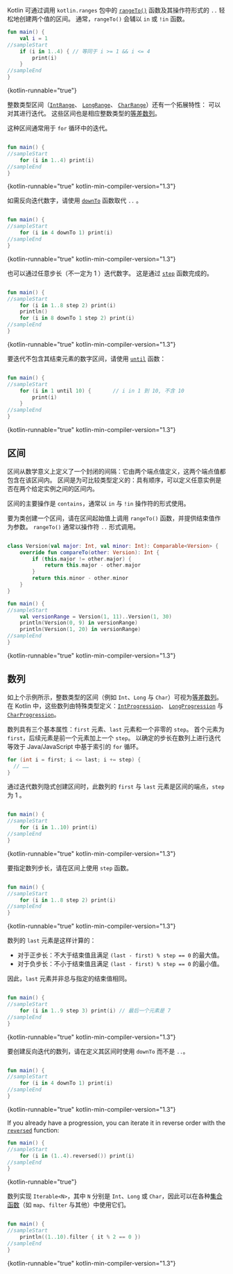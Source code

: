 [//]: # (title: 区间与数列)

Kotlin 可通过调用 `kotlin.ranges` 包中的 [`rangeTo()`](https://kotlinlang.org/api/latest/jvm/stdlib/kotlin.ranges/range-to.html)
函数及其操作符形式的 `..` 轻松地创建两个值的区间。 通常，`rangeTo()` 会辅以 `in` 或
`!in` 函数。

```kotlin
fun main() {
    val i = 1 
//sampleStart
    if (i in 1..4) { // 等同于 i >= 1 && i <= 4
        print(i)
    }
//sampleEnd
}
```
{kotlin-runnable="true"}

整数类型区间（[`IntRange`](https://kotlinlang.org/api/latest/jvm/stdlib/kotlin.ranges/-int-range/index.html)、
[`LongRange`](https://kotlinlang.org/api/latest/jvm/stdlib/kotlin.ranges/-long-range/index.html)、
[`CharRange`](https://kotlinlang.org/api/latest/jvm/stdlib/kotlin.ranges/-char-range/index.html)）还有一个拓展特性：
可以对其进行迭代。 这些区间也是相应整数类型的[等差数列](https://zh.wikipedia.org/wiki/%E7%AD%89%E5%B7%AE%E6%95%B0%E5%88%97)<!--
-->。

这种区间通常用于 `for` 循环中的迭代。

```kotlin

fun main() {
//sampleStart
    for (i in 1..4) print(i)
//sampleEnd
}
```
{kotlin-runnable="true" kotlin-min-compiler-version="1.3"}

如需反向迭代数字，请使用 [`downTo`](https://kotlinlang.org/api/latest/jvm/stdlib/kotlin.ranges/down-to.html)
函数取代 `..` 。

```kotlin

fun main() {
//sampleStart
    for (i in 4 downTo 1) print(i)
//sampleEnd
}
```
{kotlin-runnable="true" kotlin-min-compiler-version="1.3"}

也可以通过任意步长（不一定为 1 ）迭代数字。 这是通过
[`step`](https://kotlinlang.org/api/latest/jvm/stdlib/kotlin.ranges/step.html) 函数完成的。

```kotlin

fun main() {
//sampleStart
    for (i in 1..8 step 2) print(i)
    println()
    for (i in 8 downTo 1 step 2) print(i)
//sampleEnd
}
```
{kotlin-runnable="true" kotlin-min-compiler-version="1.3"}

要迭代不包含其结束元素的数字区间，请使用
[`until`](https://kotlinlang.org/api/latest/jvm/stdlib/kotlin.ranges/until.html) 函数：

```kotlin

fun main() {
//sampleStart
    for (i in 1 until 10) {       // i in 1 到 10, 不含 10
        print(i)
    }
//sampleEnd
}
```
{kotlin-runnable="true" kotlin-min-compiler-version="1.3"}

## 区间

区间从数学意义上定义了一个封闭的间隔：它由两个端点值定义，这两个端点值都包含<!--
-->在该区间内。 区间是为可比较类型定义的：具有顺序，可以定义任意<!--
-->实例是否在两个给定实例之间的区间内。

区间的主要操作是 `contains`，通常以 `in` 与 `!in` 操作符的形式使用。
 
要为类创建一个区间，请在区间起始值上调用 `rangeTo()` 函数，并提供结束值作为参数。
`rangeTo()` 通常以操作符 `..` 形式调用。

```kotlin

class Version(val major: Int, val minor: Int): Comparable<Version> {
    override fun compareTo(other: Version): Int {
        if (this.major != other.major) {
            return this.major - other.major
        }
        return this.minor - other.minor
    }
}

fun main() {
//sampleStart
    val versionRange = Version(1, 11)..Version(1, 30)
    println(Version(0, 9) in versionRange)
    println(Version(1, 20) in versionRange)
//sampleEnd
}

```
{kotlin-runnable="true" kotlin-min-compiler-version="1.3"}

## 数列

如上个示例所示，整数类型的区间（例如 `Int`、`Long` 与 `Char`）可视为<!--
-->[等差数列](https://zh.wikipedia.org/wiki/%E7%AD%89%E5%B7%AE%E6%95%B0%E5%88%97)。
在 Kotlin 中，这些数列由特殊类型定义：[`IntProgression`](https://kotlinlang.org/api/latest/jvm/stdlib/kotlin.ranges/-int-progression/index.html)、
[`LongProgression`](https://kotlinlang.org/api/latest/jvm/stdlib/kotlin.ranges/-long-progression/index.html)
与 [`CharProgression`](https://kotlinlang.org/api/latest/jvm/stdlib/kotlin.ranges/-char-progression/index.html)。

数列具有三个基本属性：`first` 元素、`last` 元素和一个非零的 `step`。
首个元素为 `first`，后续元素是前一个元素加上一个 `step`。
以确定的步长在数列上进行迭代等效于 Java/JavaScript 中基于索引的 `for` 循环。

```java
for (int i = first; i <= last; i += step) {
  // ……
}
```

通过迭代数列隐式创建区间时，此数列的 `first` 与 `last` 元素是<!--
-->区间的端点，`step` 为 1 。

```kotlin

fun main() {
//sampleStart
    for (i in 1..10) print(i)
//sampleEnd
}
```
{kotlin-runnable="true" kotlin-min-compiler-version="1.3"}

要指定数列步长，请在区间上使用 `step` 函数。

```kotlin

fun main() {
//sampleStart
    for (i in 1..8 step 2) print(i)
//sampleEnd
}
```
{kotlin-runnable="true" kotlin-min-compiler-version="1.3"}

数列的 `last` 元素是这样计算的：
* 对于正步长：不大于结束值且满足 `(last - first) % step == 0` 的最大值。
* 对于负步长：不小于结束值且满足 `(last - first) % step == 0` 的最小值。

因此，`last` 元素并非总与指定的结束值相同。

```kotlin

fun main() {
//sampleStart
    for (i in 1..9 step 3) print(i) // 最后一个元素是 7
//sampleEnd
}
```
{kotlin-runnable="true" kotlin-min-compiler-version="1.3"}

要创建反向迭代的数列，请在定义其区间时使用 `downTo` 而不是 `..`。

```kotlin

fun main() {
//sampleStart
    for (i in 4 downTo 1) print(i)
//sampleEnd
}
```
{kotlin-runnable="true" kotlin-min-compiler-version="1.3"}

If you already have a progression, you can iterate it in reverse order with the [`reversed`](https://kotlinlang.org/api/latest/jvm/stdlib/kotlin.ranges/reversed.html) function:

```kotlin
fun main() {
//sampleStart
    for (i in (1..4).reversed()) print(i)
//sampleEnd
}
```
{kotlin-runnable="true"}

数列实现 `Iterable<N>`，其中 `N` 分别是 `Int`、`Long` 或 `Char`，因此可以在各种<!--
-->[集合函数](collection-operations.md)（如 `map`、`filter` 与其他）中使用它们。

```kotlin

fun main() {
//sampleStart
    println((1..10).filter { it % 2 == 0 })
//sampleEnd
}
```
{kotlin-runnable="true" kotlin-min-compiler-version="1.3"}

